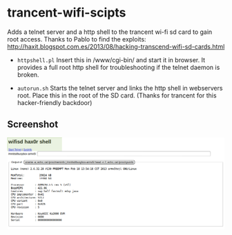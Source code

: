 trancent-wifi-scipts
====================

Adds a telnet server and a http shell to the trancent wi-fi sd card to gain root access. 
Thanks to Pablo to find the exploits: http://haxit.blogspot.com.es/2013/08/hacking-transcend-wifi-sd-cards.html

* `httpshell.pl` Insert this in /www/cgi-bin/ and start it in browser. 
It provides a full root http shell for troubleshooting if the telnet daemon is broken.

* `autorun.sh` Starts the telnet server and links the http shell in webservers root. 
Place this in the root of the SD card. (Thanks for trancent for this hacker-friendly backdoor)

Screenshot
----------

![HTTP Shell](/screenshot-httpshell.png "HTTP Shell")

